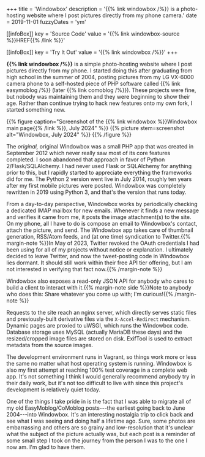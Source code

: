 +++
title = 'Windowbox'
description = '{{% link windowbox /%}} is a photo-hosting website where I post pictures directly from my phone camera.'
date = 2019-11-01
fuzzyDates = 'ym'

[[infoBox]]
key = 'Source Code'
value = '{{% link windowbox-source %}}HREF{{% /link %}}'

[[infoBox]]
key = 'Try It Out'
value = '{{% link windowbox /%}}'
+++

**{{% link windowbox /%}}** is a simple photo-hosting website where I post pictures directly from my phone. I started doing this after graduating from high school in the summer of 2004, posting pictures from my LG VX-6000 camera phone to a self-hosted piece of PHP software called {{% link easymoblog /%}} (later {{% link comoblog /%}}). These projects were fine, but nobody was maintaining them and they were beginning to show their age. Rather than continue trying to hack new features onto my own fork, I started something new.

{{% figure caption="Screenshot of the {{% link windowbox %}}Windowbox main page{{% /link %}}, July 2024" %}}
{{% picture stem=screenshot alt="Windowbox, July 2024" %}}
{{% /figure %}}

The _original,_ original Windowbox was a small PHP app that was created in September 2012 which never really saw most of its core features completed. I soon abandoned that approach in favor of Python 2/Flask/SQLAlchemy. I had never used Flask or SQLAlchemy for anything prior to this, but I rapidly started to appreciate everything the frameworks did for me. The Python 2 version went live in July 2014, roughly ten years after my first mobile pictures were posted. Windowbox was completely rewritten in 2019 using Python 3, and that's the version that runs today.

From a day-to-day perspective, Windowbox works by periodically checking a dedicated IMAP mailbox for new emails. Whenever it finds a new message and verifies it came from me, it posts the image attachment(s) to the site. On my phone, all I have to do is compose an email to Windowbox's contact, attach the picture, and send. The Windowbox app takes care of thumbnail generation, RSS/Atom feeds, and (at one time) syndication to Twitter.{{% margin-note %}}In May of 2023, Twitter revoked the OAuth credentials I had been using for all of my projects without notice or explanation. I ultimately decided to leave Twitter, and now the tweet-posting code in Windowbox lies dormant. It should still work within their free API tier offering, but I am not interested in verifying that fact now.{{% /margin-note %}}

Windowbox also exposes a read-only JSON API for anybody who cares to build a client to interact with it.{{% margin-note side %}}Note to anybody who does this: Share whatever you come up with; I'm curious!{{% /margin-note %}}

Requests to the site reach an nginx server, which directly serves static files and previously-built derivative files via the `X-Accel-Redirect` mechanism. Dynamic pages are proxied to uWSGI, which runs the Windowbox code. Database storage uses MySQL (actually MariaDB these days) and the resized/cropped image files are stored on disk. ExifTool is used to extract metadata from the source images.

The development environment runs in Vagrant, so things work more or less the same no matter what host operating system is running. Windowbox is also my first attempt at reaching 100% test coverage in a complete web app. It's not something I think I would generally recommend anybody try in their daily work, but it's not too difficult to live with since this project's development is relatively quiet today.

One of the things I take pride in is the fact that I was able to migrate all of my old EasyMoblog/CoMoblog posts---the earliest going back to June 2004---into Windowbox. It's an interesting nostalgia trip to click back and see what I was seeing and doing half a lifetime ago. Sure, some photos are embarrassing and others are so grainy and low-resolution that it's unclear what the subject of the picture actually was, but each post is a reminder of some small step I took on the journey from the person I was to the one I now am. I'm glad to have them.
